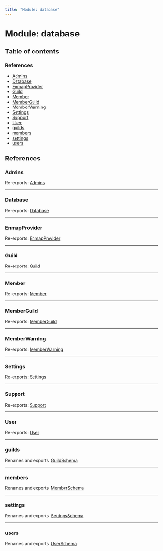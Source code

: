 ```yaml
---
title: "Module: database"
---
```


# Module: database

## Table of contents

### References

- [Admins](database.md#admins)
- [Database](database.md#database)
- [EnmapProvider](database.md#enmapprovider)
- [Guild](database.md#guild)
- [Member](database.md#member)
- [MemberGuild](database.md#memberguild)
- [MemberWarning](database.md#memberwarning)
- [Settings](database.md#settings)
- [Support](database.md#support)
- [User](database.md#user)
- [guilds](database.md#guilds)
- [members](database.md#members)
- [settings](database.md#settings)
- [users](database.md#users)

## References

### Admins

Re-exports: [Admins](../interfaces/database_models_settings.admins.md)

___

### Database

Re-exports: [Database](../classes/database_database.database.md)

___

### EnmapProvider

Re-exports: [EnmapProvider](../classes/database_enmapprovider.enmapprovider.md)

___

### Guild

Re-exports: [Guild](../interfaces/database_models_guild.guild.md)

___

### Member

Re-exports: [Member](../interfaces/database_models_member.member.md)

___

### MemberGuild

Re-exports: [MemberGuild](../interfaces/database_models_member.memberguild.md)

___

### MemberWarning

Re-exports: [MemberWarning](../interfaces/database_models_member.memberwarning.md)

___

### Settings

Re-exports: [Settings](../interfaces/database_models_settings.settings.md)

___

### Support

Re-exports: [Support](../interfaces/database_models_settings.support.md)

___

### User

Re-exports: [User](../interfaces/database_models_user.user.md)

___

### guilds

Renames and exports: [GuildSchema](database_models_guild.md#guildschema)

___

### members

Renames and exports: [MemberSchema](database_models_member.md#memberschema)

___

### settings

Renames and exports: [SettingsSchema](database_models_settings.md#settingsschema)

___

### users

Renames and exports: [UserSchema](database_models_user.md#userschema)
